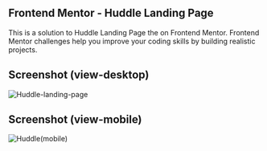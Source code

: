 ## Frontend Mentor - Huddle Landing Page
This is a solution to Huddle Landing Page the on Frontend Mentor. Frontend Mentor challenges help you improve your coding skills by building realistic projects.
## Screenshot (view-desktop)
![Huddle-landing-page](https://github.com/Ninjalbg78/huddle-landing-page/assets/126517267/6593ca46-5593-4ad6-b825-515783bbb4a3)
## Screenshot (view-mobile)
![Huddle(mobile)](https://github.com/Ninjalbg78/huddle-landing-page/assets/126517267/8966a837-b984-4850-8c11-f6d98166a4cc)

